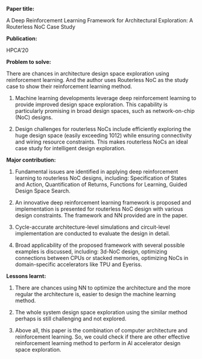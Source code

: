 **Paper title:**

A Deep Reinforcement Learning Framework for Architectural Exploration: A
Routerless NoC Case Study

**Publication:**

HPCA’20

**Problem to solve:**

There are chances in architecture design space exploration using reinforcement
learning. And the author uses Routerless NoC as the study case to show their
reinforcement learning method.

1.  Machine learning developments leverage deep reinforcement learning to
    provide improved design space exploration. This capability is particularly
    promising in broad design spaces, such as network-on-chip (NoC) designs.

2.  Design challenges for routerless NoCs include efficiently exploring the huge
    design space (easily exceeding 1012) while ensuring connectivity and wiring
    resource constraints. This makes routerless NoCs an ideal case study for
    intelligent design exploration.

**Major contribution:**

1.  Fundamental issues are identified in applying deep reinforcement learning to
    routerless NoC designs, including: Specification of States and Action,
    Quantification of Returns, Functions for Learning, Guided Design Space
    Search.

2.  An innovative deep reinforcement learning framework is proposed and
    implementation is presented for routerless NoC design with various design
    constraints. The framework and NN provided are in the paper.

3.  Cycle-accurate architecture-level simulations and circuit-level
    implementation are conducted to evaluate the design in detail.

4.  Broad applicability of the proposed framework with several possible examples
    is discussed, including: 3d-NoC design, optimizing connections between CPUs
    or stacked memories, optimizing NoCs in domain-specific accelerators like
    TPU and Eyeriss.

**Lessons learnt:**

1.  There are chances using NN to optimize the architecture and the more regular
    the architecture is, easier to design the machine learning method.

2.  The whole system design space exploration using the similar method perhaps
    is still challenging and not explored.

3.  Above all, this paper is the combination of computer architecture and
    reinforcement learning. So, we could check if there are other effective
    reinforcement learning method to perform in AI accelerator design space
    exploration.
